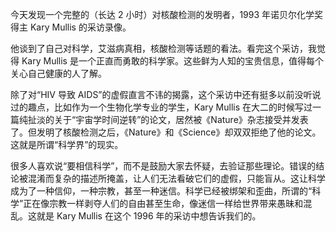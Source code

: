 今天发现一个完整的（长达 2 小时）对核酸检测的发明者，1993 年诺贝尔化学奖得主 Kary Mullis 的采访录像。

<div id="youtube2-nuWH1zFfX5A" class="youtube-wrap" data-attrs="{&quot;videoId&quot;:&quot;nuWH1zFfX5A&quot;,&quot;startTime&quot;:null,&quot;endTime&quot;:null}">



他谈到了自己对科学，艾滋病真相，核酸检测等话题的看法。看完这个采访，我觉得 Kary Mullis 是一个正直而勇敢的科学家。这些鲜为人知的宝贵信息，值得每个关心自己健康的人了解。

除了对“HIV 导致 AIDS”的虚假直言不讳的揭露，这个采访中还有挺多以前没听说过的趣点，比如作为一个生物化学专业的学生，Kary Mullis 在大二的时候写过一篇纯扯淡的关于“宇宙学时间逆转”的论文，居然被《Nature》杂志接受并发表了。但发明了核酸检测之后，《Nature》和《Science》却双双拒绝了他的论文。这就是所谓“科学界”的现实。

很多人喜欢说“要相信科学”，而不是鼓励大家去怀疑，去验证那些理论。错误的结论被混淆而复杂的描述所掩盖，让人们无法看破它们的虚假，只能盲从。这让科学成为了一种信仰，一种宗教，甚至一种迷信。科学已经被绑架和歪曲，所谓的“科学”正在像宗教一样剥夺人们的自由甚至生命，像迷信一样给世界带来愚昧和混乱。这就是 Kary Mullis 在这个 1996 年的采访中想告诉我们的。
